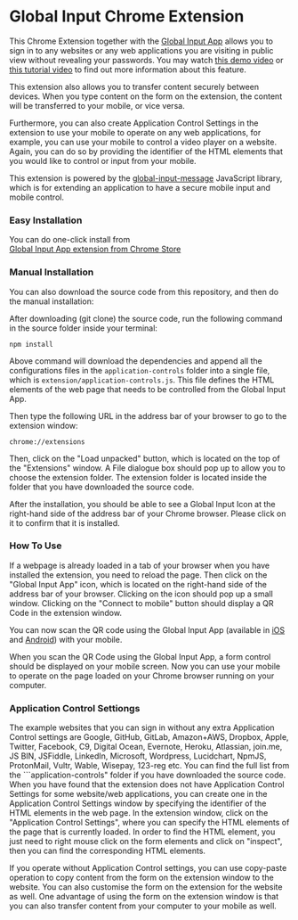 # Global Input Chrome Extension
This Chrome Extension together with the [Global Input App](https://globalinput.co.uk) allows you to sign in to any websites or any web applications you are visiting in public view without revealing your passwords.  You may watch [this demo video](https://www.youtube.com/watch?v=jLIIrlEoQXM&t=3s) or [this tutorial video](https://www.youtube.com/watch?v=7-vavraSj-s) to find out more information about this feature.

This extension also allows you to transfer content securely between devices. When you type content on the form on the extension, the content will be transferred to your mobile, or vice versa.

Furthermore, you can also create Application Control Settings in the extension to use your mobile to operate on any web applications, for example, you can use your mobile to control a video player on a website. Again, you can do so by providing the identifier of the HTML elements that you would like to control or input from your mobile.  

This extension is powered by the [global-input-message](https://github.com/global-input/global-input-message) JavaScript library, which is for extending an application to have a secure mobile input and mobile control.

### Easy Installation
You can do one-click install from  
 [Global Input App extension from Chrome Store](https://chrome.google.com/webstore/detail/global-input-app/hcklienddlealndjnakkagefaelhnjkp)

### Manual Installation
You can also download the source code from this repository,  and then do the manual installation:

After downloading (git clone) the source code, run the following command in the source folder inside your terminal:
```
npm install
```
Above command will download the dependencies and append all the configurations files in the ```application-controls``` folder into a single file, which is ```extension/application-controls.js```.
This file defines the HTML elements of the web page that needs to be controlled from the Global Input App.

Then type the following URL in the address bar of your browser to go to the extension window:
```
chrome://extensions
```

Then, click on the "Load unpacked" button, which is located on the top of the "Extensions" window.  A File dialogue box should pop up to allow you to choose the extension folder. The extension folder is located inside the folder that you have downloaded the source code.

After the installation, you should be able to see a Global Input Icon at the right-hand side of the address bar of your Chrome browser. Please click on it to confirm that it is installed.

### How To Use

If a webpage is already loaded in a tab of your browser when you have installed the extension, you need to reload the page. Then click on the "Global Input App" icon,  which is located on the right-hand side of the address bar of your browser. Clicking on the icon should pop up a small window. Clicking on the "Connect to mobile" button should display a QR Code in the extension window.

You can now scan the QR code using the Global Input App (available in [iOS](https://itunes.apple.com/us/app/global-input-app/id1269541616?mt=8&ign-mpt=uo%3D4) and [Android](https://itunes.apple.com/us/app/global-input-app/id1269541616?mt=8&ign-mpt=uo%3D4)) with your mobile.

When you scan the QR Code using the Global Input App, a form control should be displayed on your mobile screen. Now you can use your mobile to operate on the page loaded on your Chrome browser running on your computer.

### Application Control Settiongs ###

The example websites that you can sign in without any extra Application Control settings are Google, GitHub, GitLab, Amazon+AWS, Dropbox, Apple, Twitter, Facebook, C9, Digital Ocean, Evernote, Heroku, Atlassian, join.me, JS BIN, JSFiddle, LinkedIn, Microsoft, Wordpress, Lucidchart, NpmJS, ProtonMail, Vultr, Wable, Wisepay, 123-reg etc. You can find the full list from the ```application-controls" folder if you have downloaded the source code. When you have found that the extension does not have Application Control Settings for some website/web applications, you can create one in the Application Control Settings window by specifying the identifier of the HTML elements in the web page.  In the extension window, click on the "Application Control Settings", where you can specify the HTML elements of the page that is currently loaded. In order to find the HTML element, you just need to right mouse click on the form elements and click on "inspect", then you can find the corresponding HTML elements.

If you operate without Application Control settings, you can use copy-paste operation to copy content from the form on the extension window to the website. You can also customise the form on the extension for the website as well. One advantage of using the form on the extension window is that you can also transfer content from your computer to your mobile as well.

